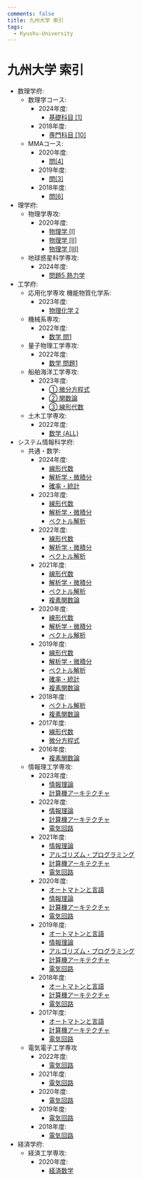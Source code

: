 ```yaml
---
comments: false
title: 九州大学 索引
tags:
  - Kyushu-University
---
```

# 九州大学 索引

- 数理学府:
    - 数理学コース:
        - 2024年度:
            - [基礎科目 \[1\]](mathematics/suuri_2024_kiso_1.md)
        - 2018年度:
            - [専門科目 \[10\]](mathematics/suuri_2018_senmon_10.md)
    - MMAコース:
        - 2020年度:
            - [問\[4\]](mathematics/mma_2020_4.md)
        - 2019年度:
            - [問\[3\]](mathematics/mma_2019_3.md)
        - 2018年度:
            - [問\[6\]](mathematics/mma_2018_6.md)
- 理学府:
    - 物理学専攻:
        - 2020年度:
            - [物理学 \[I\]](science/phys_2020_phys_I.md)
            - [物理学 \[II\]](science/phys_2020_phys_II.md)
            - [物理学 \[III\]](science/phys_2020_phys_III.md)
    - 地球惑星科学専攻:
        - 2024年度:
            - [問題5 熱力学](science/geo_2024_5.md)
- 工学府:
    - 応用化学専攻 機能物質化学系:
        - 2023年度:
            - [物理化学 2](engineering/ac_cstf_2023_phys_chem_2.md)
    - 機械系専攻:
        - 2022年度:
            - [数学 問1](engineering/mech_2022_math_1.md)
    - 量子物理工学専攻:
        - 2022年度:
            - [数学 問題1](engineering/qpn_2022_math_1.md)
    - 船舶海洋工学専攻:
        - 2023年度:
            - [① 微分方程式](engineering/nams_2023_1.md)
            - [② 関数論](engineering/nams_2023_2.md)
            - [③ 線形代数](engineering/nams_2023_3.md)
    - 土木工学専攻:
        - 2022年度:
            - [数学 (ALL)](engineering/civil_2022_math_all.md)
- システム情報科学府:
    - 共通・数学:
        - 2024年度:
            - [線形代数](ISEE/kyotsu_2024_linear_algebra.md)
            - [解析学・微積分](ISEE/kyotsu_2024_analysis_calculus.md)
            - [確率・統計](ISEE/kyotsu_2024_probability_and_statistics.md)
        - 2023年度:
            - [線形代数](ISEE/kyotsu_2023_linear_algebra.md)
            - [解析学・微積分](ISEE/kyotsu_2023_analysis_calculus.md)
            - [ベクトル解析](ISEE/kyotsu_2023_vector_analysis.md)
        - 2022年度:
            - [線形代数](ISEE/kyotsu_2022_linear_algebra.md)
            - [解析学・微積分](ISEE/kyotsu_2022_analysis_calculus.md)
            - [ベクトル解析](ISEE/kyotsu_2022_vector_analysis.md)
        - 2021年度:
            - [線形代数](ISEE/kyotsu_2021_linear_algebra.md)
            - [解析学・微積分](ISEE/kyotsu_2021_analysis_calculus.md)
            - [ベクトル解析](ISEE/kyotsu_2021_vector_analysis.md)
            - [複素関数論](ISEE/kyotsu_2021_complex_function_theory.md)
        - 2020年度:
            - [線形代数](ISEE/kyotsu_2020_linear_algebra.md)
            - [解析学・微積分](ISEE/kyotsu_2020_analysis_calculus.md)
            - [ベクトル解析](ISEE/kyotsu_2020_vector_analysis.md)
        - 2019年度:
            - [線形代数](ISEE/kyotsu_2019_linear_algebra.md)
            - [解析学・微積分](ISEE/kyotsu_2019_analysis_calculus.md)
            - [ベクトル解析](ISEE/kyotsu_2019_vector_analysis.md)
            - [確率・統計](ISEE/kyotsu_2019_prob_stat.md)
            - [複素関数論](ISEE/kyotsu_2019_complex_function_theory.md)
        - 2018年度:
            - [ベクトル解析](ISEE/kyotsu_2018_vector_analysis.md)
            - [複素関数論](ISEE/kyotsu_2018_complex_function_theory.md)
        - 2017年度:
            - [線形代数](ISEE/kyotsu_2017_linear_algebra.md)
            - [微分方程式](ISEE/kyotsu_2017_differential_equation.md)
        - 2016年度:
            - [複素関数論](ISEE/kyotsu_2016_complex_function_theory.md)
    - 情報理工学専攻:
        - 2023年度:
            - [情報理論](ISEE/ist_2023_information_theory.md)
            - [計算機アーキテクチャ](ISEE/ist_2023_computer_architecture.md)
        - 2022年度:
            - [情報理論](ISEE/ist_2022_information_theory.md)
            - [計算機アーキテクチャ](ISEE/ist_2022_computer_architecture.md)
            - [電気回路](ISEE/ist_2022_circuit_theory.md)
        - 2021年度:
            - [情報理論](ISEE/ist_2021_information_theory.md)
            - [アルゴリズム・プログラミング](ISEE/ist_2021_algorithm_programming.md)
            - [計算機アーキテクチャ](ISEE/ist_2021_computer_architecture.md)
            - [電気回路](ISEE/ist_2021_circuit_theory.md)
        - 2020年度:
            - [オートマトンと言語](ISEE/ist_2020_automata_and_formal_language.md)
            - [情報理論](ISEE/ist_2020_information_theory.md)
            - [計算機アーキテクチャ](ISEE/ist_2020_computer_architecture.md)
            - [電気回路](ISEE/ist_2020_circuit_theory.md)
        - 2019年度:
            - [オートマトンと言語](ISEE/ist_2019_automata_and_formal_language.md)
            - [情報理論](ISEE/ist_2019_information_theory.md)
            - [アルゴリズム・プログラミング](ISEE/ist_2019_algorithm_programming.md)
            - [計算機アーキテクチャ](ISEE/ist_2019_computer_architecture.md)
            - [電気回路](ISEE/ist_2019_circuit_theory.md)
        - 2018年度:
            - [オートマトンと言語](ISEE/ist_2018_automata_and_formal_language.md)
            - [計算機アーキテクチャ](ISEE/ist_2018_computer_architecture.md)
            - [電気回路](ISEE/ist_2018_circuit_theory.md)
        - 2017年度:
            - [オートマトンと言語](ISEE/ist_2017_automata_and_formal_language.md)
            - [計算機アーキテクチャ](ISEE/ist_2017_computer_architecture.md)
            - [電気回路](ISEE/ist_2017_circuit_theory.md)
    - 電気電子工学専攻
        - 2022年度:
            - [電気回路](ISEE/ist_2022_circuit_theory.md)
        - 2021年度:
            - [電気回路](ISEE/ist_2021_circuit_theory.md)
        - 2020年度:
            - [電気回路](ISEE/ist_2020_circuit_theory.md)
        - 2019年度:
            - [電気回路](ISEE/ist_2019_circuit_theory.md)
        - 2018年度:
            - [電気回路](ISEE/ist_2018_circuit_theory.md)
- 経済学府:
    - 経済工学専攻:
        - 2020年度:
            - [経済数学](economics/economic_engineering_2020_keizaisuugaku.md)